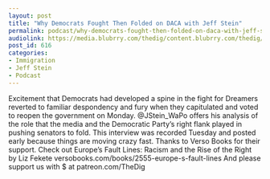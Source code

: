 ```yaml
---
layout: post
title: "Why Democrats Fought Then Folded on DACA with Jeff Stein"
permalink: podcast/why-democrats-fought-then-folded-on-daca-with-jeff-stein
audiolink: https://media.blubrry.com/thedig/content.blubrry.com/thedig/The_Dig_-_EP_84_-_Stein.mp3
post_id: 616
categories: 
- Immigration
- Jeff Stein
- Podcast
---
```


Excitement that Democrats had developed a spine in the fight for Dreamers reverted to familiar despondency and fury when they capitulated and voted to reopen the government on Monday. @JStein_WaPo offers his analysis of the role that the media and the Democratic Party’s right flank played in pushing senators to fold. This interview was recorded Tuesday and posted early because things are moving crazy fast. Thanks to Verso Books for their support. Check out Europe’s Fault Lines: Racism and the Rise of the Right by Liz Fekete versobooks.com/books/2555-europe-s-fault-lines And please support us with $ at patreon.com/TheDig